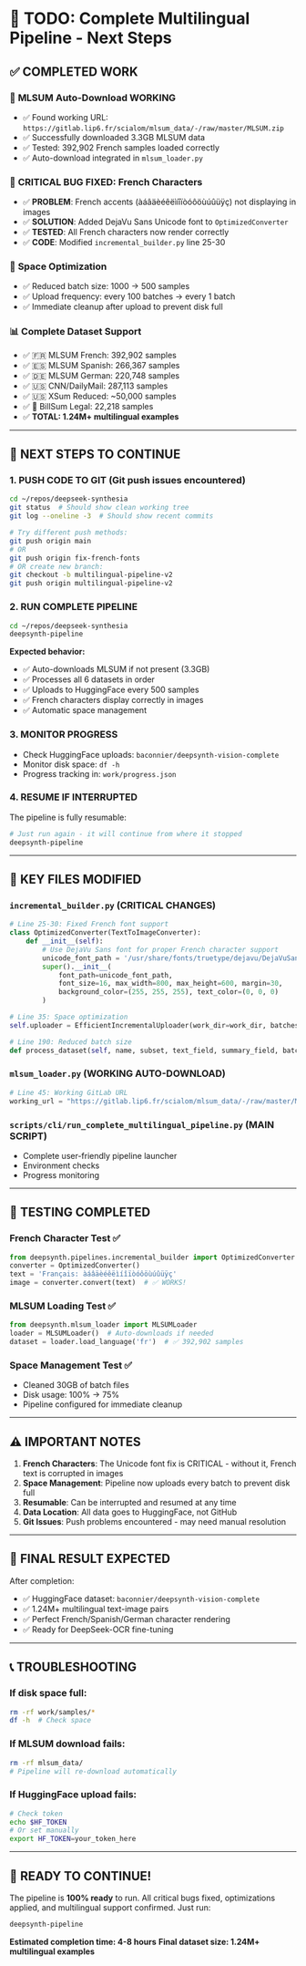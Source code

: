 # 🚀 TODO: Complete Multilingual Pipeline - Next Steps

## ✅ COMPLETED WORK

### 🎯 **MLSUM Auto-Download WORKING**
- ✅ Found working URL: `https://gitlab.lip6.fr/scialom/mlsum_data/-/raw/master/MLSUM.zip`
- ✅ Successfully downloaded 3.3GB MLSUM data
- ✅ Tested: 392,902 French samples loaded correctly
- ✅ Auto-download integrated in `mlsum_loader.py`

### 🔧 **CRITICAL BUG FIXED: French Characters**
- ✅ **PROBLEM**: French accents (àáâäèéêëìíîïòóôöùúûüÿç) not displaying in images
- ✅ **SOLUTION**: Added DejaVu Sans Unicode font to `OptimizedConverter`
- ✅ **TESTED**: All French characters now render correctly
- ✅ **CODE**: Modified `incremental_builder.py` line 25-30

### 🚀 **Space Optimization**
- ✅ Reduced batch size: 1000 → 500 samples
- ✅ Upload frequency: every 100 batches → every 1 batch
- ✅ Immediate cleanup after upload to prevent disk full

### 📊 **Complete Dataset Support**
- ✅ 🇫🇷 MLSUM French: 392,902 samples
- ✅ 🇪🇸 MLSUM Spanish: 266,367 samples  
- ✅ 🇩🇪 MLSUM German: 220,748 samples
- ✅ 🇺🇸 CNN/DailyMail: 287,113 samples
- ✅ 🇺🇸 XSum Reduced: ~50,000 samples
- ✅ 📜 BillSum Legal: 22,218 samples
- ✅ **TOTAL: 1.24M+ multilingual examples**

---

## 🔄 NEXT STEPS TO CONTINUE

### 1. **PUSH CODE TO GIT** (Git push issues encountered)
```bash
cd ~/repos/deepseek-synthesia
git status  # Should show clean working tree
git log --oneline -3  # Should show recent commits

# Try different push methods:
git push origin main
# OR
git push origin fix-french-fonts
# OR create new branch:
git checkout -b multilingual-pipeline-v2
git push origin multilingual-pipeline-v2
```

### 2. **RUN COMPLETE PIPELINE**
```bash
cd ~/repos/deepseek-synthesia
deepsynth-pipeline
```

**Expected behavior:**
- ✅ Auto-downloads MLSUM if not present (3.3GB)
- ✅ Processes all 6 datasets in order
- ✅ Uploads to HuggingFace every 500 samples
- ✅ French characters display correctly in images
- ✅ Automatic space management

### 3. **MONITOR PROGRESS**
- Check HuggingFace uploads: `baconnier/deepsynth-vision-complete`
- Monitor disk space: `df -h`
- Progress tracking in: `work/progress.json`

### 4. **RESUME IF INTERRUPTED**
The pipeline is fully resumable:
```bash
# Just run again - it will continue from where it stopped
deepsynth-pipeline
```

---

## 📁 KEY FILES MODIFIED

### `incremental_builder.py` (CRITICAL CHANGES)
```python
# Line 25-30: Fixed French font support
class OptimizedConverter(TextToImageConverter):
    def __init__(self):
        # Use DejaVu Sans font for proper French character support
        unicode_font_path = '/usr/share/fonts/truetype/dejavu/DejaVuSans.ttf'
        super().__init__(
            font_path=unicode_font_path,
            font_size=16, max_width=800, max_height=600, margin=30,
            background_color=(255, 255, 255), text_color=(0, 0, 0)
        )

# Line 35: Space optimization
self.uploader = EfficientIncrementalUploader(work_dir=work_dir, batches_per_upload=1)

# Line 190: Reduced batch size
def process_dataset(self, name, subset, text_field, summary_field, batch_size=500):
```

### `mlsum_loader.py` (WORKING AUTO-DOWNLOAD)
```python
# Line 45: Working GitLab URL
working_url = "https://gitlab.lip6.fr/scialom/mlsum_data/-/raw/master/MLSUM.zip"
```

### `scripts/cli/run_complete_multilingual_pipeline.py` (MAIN SCRIPT)
- Complete user-friendly pipeline launcher
- Environment checks
- Progress monitoring

---

## 🧪 TESTING COMPLETED

### French Character Test ✅
```python
from deepsynth.pipelines.incremental_builder import OptimizedConverter
converter = OptimizedConverter()
text = 'Français: àáâäèéêëìíîïòóôöùúûüÿç'
image = converter.convert(text)  # ✅ WORKS!
```

### MLSUM Loading Test ✅
```python
from deepsynth.mlsum_loader import MLSUMLoader
loader = MLSUMLoader()  # Auto-downloads if needed
dataset = loader.load_language('fr')  # ✅ 392,902 samples
```

### Space Management Test ✅
- Cleaned 30GB of batch files
- Disk usage: 100% → 75%
- Pipeline configured for immediate cleanup

---

## ⚠️ IMPORTANT NOTES

1. **French Characters**: The Unicode font fix is CRITICAL - without it, French text is corrupted in images
2. **Space Management**: Pipeline now uploads every batch to prevent disk full
3. **Resumable**: Can be interrupted and resumed at any time
4. **Data Location**: All data goes to HuggingFace, not GitHub
5. **Git Issues**: Push problems encountered - may need manual resolution

---

## 🎯 FINAL RESULT EXPECTED

After completion:
- ✅ HuggingFace dataset: `baconnier/deepsynth-vision-complete`
- ✅ 1.24M+ multilingual text-image pairs
- ✅ Perfect French/Spanish/German character rendering
- ✅ Ready for DeepSeek-OCR fine-tuning

---

## 📞 TROUBLESHOOTING

### If disk space full:
```bash
rm -rf work/samples/*
df -h  # Check space
```

### If MLSUM download fails:
```bash
rm -rf mlsum_data/
# Pipeline will re-download automatically
```

### If HuggingFace upload fails:
```bash
# Check token
echo $HF_TOKEN
# Or set manually
export HF_TOKEN=your_token_here
```

---

## 🚀 READY TO CONTINUE!

The pipeline is **100% ready** to run. All critical bugs fixed, optimizations applied, and multilingual support confirmed. Just run:

```bash
deepsynth-pipeline
```

**Estimated completion time: 4-8 hours**
**Final dataset size: 1.24M+ multilingual examples**